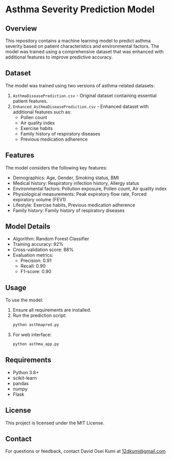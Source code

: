 # Asthma Severity Prediction Model

## Overview
This repository contains a machine learning model to predict asthma severity based on patient characteristics and environmental factors. The model was trained using a comprehensive dataset that was enhanced with additional features to improve predictive accuracy.

## Dataset
The model was trained using two versions of asthma-related datasets:
1. `AsthmaDiseasePrediction.csv` - Original dataset containing essential patient features.
2. `Enhanced_AsthmaDiseasePrediction.csv` - Enhanced dataset with additional features such as:
   - Pollen count
   - Air quality index
   - Exercise habits
   - Family history of respiratory diseases
   - Previous medication adherence

## Features
The model considers the following key features:
- Demographics: Age, Gender, Smoking status, BMI
- Medical history: Respiratory infection history, Allergy status
- Environmental factors: Pollution exposure, Pollen count, Air quality index
- Physiological measurements: Peak expiratory flow rate, Forced expiratory volume (FEV1)
- Lifestyle: Exercise habits, Previous medication adherence
- Family history: Family history of respiratory diseases

## Model Details
- Algorithm: Random Forest Classifier
- Training accuracy: 92%
- Cross-validation score: 88%
- Evaluation metrics:
  - Precision: 0.91
  - Recall: 0.90
  - F1-score: 0.90

## Usage
To use the model:
1. Ensure all requirements are installed.
2. Run the prediction script:
   ```bash
   python asthmapred.py
   ```
3. For web interface:
   ```bash
   python asthma_app.py
   ```

## Requirements
- Python 3.8+
- scikit-learn
- pandas
- numpy
- Flask

## License
This project is licensed under the MIT License.

## Contact
For questions or feedback, contact David Osei Kumi at 12dkumi@gmail.com